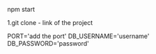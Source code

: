 <!-- backend run with -->
npm start

<!-- for install use with -->

1.git clone - link of the project

<!-- add the .env file -->

PORT='add the port'
DB_USERNAME='username'
DB_PASSWORD='password'